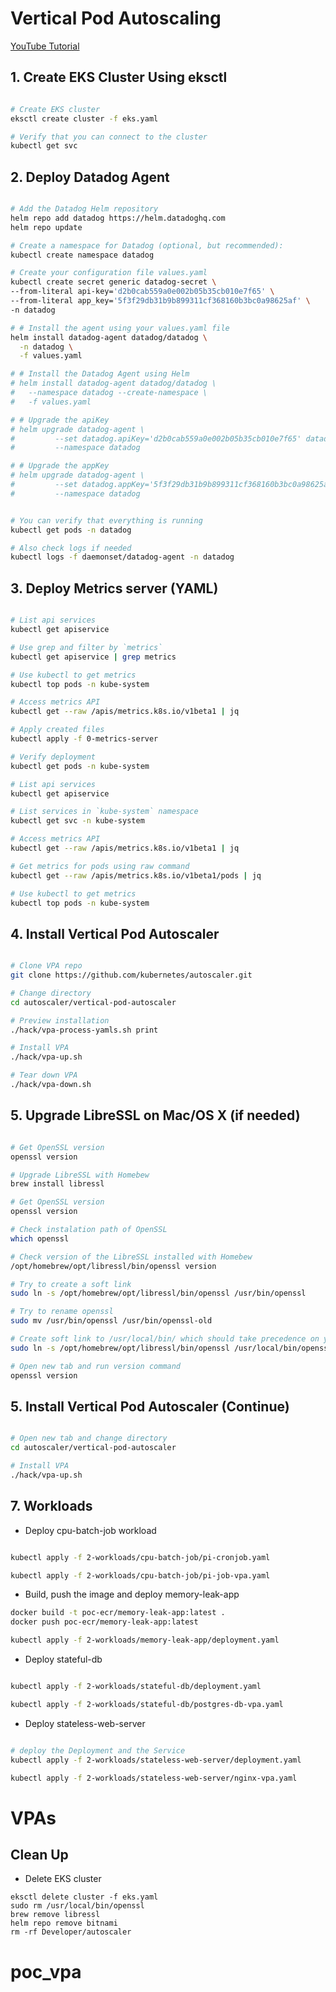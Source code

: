 # Vertical Pod Autoscaling

[YouTube Tutorial](https://youtu.be/3h-vDDTZrm8)

## 1. Create EKS Cluster Using eksctl

```bash

# Create EKS cluster
eksctl create cluster -f eks.yaml

# Verify that you can connect to the cluster
kubectl get svc

```

## 2. Deploy Datadog Agent

```bash

# Add the Datadog Helm repository
helm repo add datadog https://helm.datadoghq.com 
helm repo update 

# Create a namespace for Datadog (optional, but recommended):
kubectl create namespace datadog 

# Create your configuration file values.yaml
kubectl create secret generic datadog-secret \
--from-literal api-key='d2b0cab559a0e002b05b35cb010e7f65' \
--from-literal app_key='5f3f29db31b9b899311cf368160b3bc0a98625af' \
-n datadog

# # Install the agent using your values.yaml file
helm install datadog-agent datadog/datadog \
  -n datadog \
  -f values.yaml

# # Install the Datadog Agent using Helm
# helm install datadog-agent datadog/datadog \
#   --namespace datadog --create-namespace \
#   -f values.yaml

# # Upgrade the apiKey
# helm upgrade datadog-agent \
#         --set datadog.apiKey='d2b0cab559a0e002b05b35cb010e7f65' datadog/datadog\
#         --namespace datadog

# # Upgrade the appKey
# helm upgrade datadog-agent \
#         --set datadog.appKey='5f3f29db31b9b899311cf368160b3bc0a98625af' datadog/datadog\
#         --namespace datadog


# You can verify that everything is running
kubectl get pods -n datadog

# Also check logs if needed
kubectl logs -f daemonset/datadog-agent -n datadog

```

## 3. Deploy Metrics server (YAML)

```bash

# List api services
kubectl get apiservice

# Use grep and filter by `metrics`
kubectl get apiservice | grep metrics

# Use kubectl to get metrics
kubectl top pods -n kube-system

# Access metrics API
kubectl get --raw /apis/metrics.k8s.io/v1beta1 | jq

# Apply created files
kubectl apply -f 0-metrics-server

# Verify deployment
kubectl get pods -n kube-system

# List api services
kubectl get apiservice

# List services in `kube-system` namespace
kubectl get svc -n kube-system

# Access metrics API
kubectl get --raw /apis/metrics.k8s.io/v1beta1 | jq

# Get metrics for pods using raw command
kubectl get --raw /apis/metrics.k8s.io/v1beta1/pods | jq

# Use kubectl to get metrics
kubectl top pods -n kube-system

```

<!-- ## 3. Deploy Metrics server (HELM) -->

<!-- - Find default values for metrics-server [chart](https://github.com/bitnami/charts/tree/master/bitnami/metrics-server)
- Create `values.yaml` file
- Add `bitnami` helm repo
```bash
helm repo add bitnami https://charts.bitnami.com/bitnami
```

- Search for `metrics-server`
```bash
helm search repo metrics-server --max-col-width 23
```

- Install `metrics-server` Helm Chart
```bash
helm install metrics bitnami/metrics-server \
--namespace kube-system \
--version 7.4.6 \
--values values.yaml
``` -->

## 4. Install Vertical Pod Autoscaler

```bash

# Clone VPA repo
git clone https://github.com/kubernetes/autoscaler.git

# Change directory
cd autoscaler/vertical-pod-autoscaler

# Preview installation
./hack/vpa-process-yamls.sh print

# Install VPA
./hack/vpa-up.sh

# Tear down VPA
./hack/vpa-down.sh

```

## 5. Upgrade LibreSSL on Mac/OS X (if needed)


```bash

# Get OpenSSL version
openssl version

# Upgrade LibreSSL with Homebew
brew install libressl

# Get OpenSSL version
openssl version

# Check instalation path of OpenSSL
which openssl

# Check version of the LibreSSL installed with Homebew
/opt/homebrew/opt/libressl/bin/openssl version

# Try to create a soft link
sudo ln -s /opt/homebrew/opt/libressl/bin/openssl /usr/bin/openssl

# Try to rename openssl
sudo mv /usr/bin/openssl /usr/bin/openssl-old

# Create soft link to /usr/local/bin/ which should take precedence on your path over /usr/bin.
sudo ln -s /opt/homebrew/opt/libressl/bin/openssl /usr/local/bin/openssl

# Open new tab and run version command
openssl version
```

## 5. Install Vertical Pod Autoscaler (Continue)

```bash

# Open new tab and change directory
cd autoscaler/vertical-pod-autoscaler

# Install VPA
./hack/vpa-up.sh

```

<!-- ## 6. Demo (or Workloads)
- Create deployment files under `1-demo` directory
 - `0-deployment.yaml`
 - `1-vpa.yaml`

- Open two tabs
```bash
watch -n 1 -t kubectl top pods
```

- Deploy sample app
```bash
kubectl apply -f 1-demo
```

- Let's run 5-10 min and in a new tab get VPA
```bash
kubectl get vpa
```

- Describe VPA
```bash
kubectl describe vpa hamster-vpa
```

- Update deployment and reapply
```bash
kubectl apply -f 1-demo/0-deployment.yaml
``` -->

## 7. Workloads

- Deploy cpu-batch-job workload

```bash

kubectl apply -f 2-workloads/cpu-batch-job/pi-cronjob.yaml

kubectl apply -f 2-workloads/cpu-batch-job/pi-job-vpa.yaml

```

- Build, push the image and deploy memory-leak-app

```bash
docker build -t poc-ecr/memory-leak-app:latest .
docker push poc-ecr/memory-leak-app:latest 

kubectl apply -f 2-workloads/memory-leak-app/deployment.yaml
```

- Deploy stateful-db

```bash

kubectl apply -f 2-workloads/stateful-db/deployment.yaml

kubectl apply -f 2-workloads/stateful-db/postgres-db-vpa.yaml

```

- Deploy stateless-web-server

```bash

# deploy the Deployment and the Service
kubectl apply -f 2-workloads/stateless-web-server/deployment.yaml

kubectl apply -f 2-workloads/stateless-web-server/nginx-vpa.yaml

```

# VPAs

## Clean Up

- Delete EKS cluster
```
eksctl delete cluster -f eks.yaml
sudo rm /usr/local/bin/openssl
brew remove libressl
helm repo remove bitnami
rm -rf Developer/autoscaler
```
# poc_vpa
